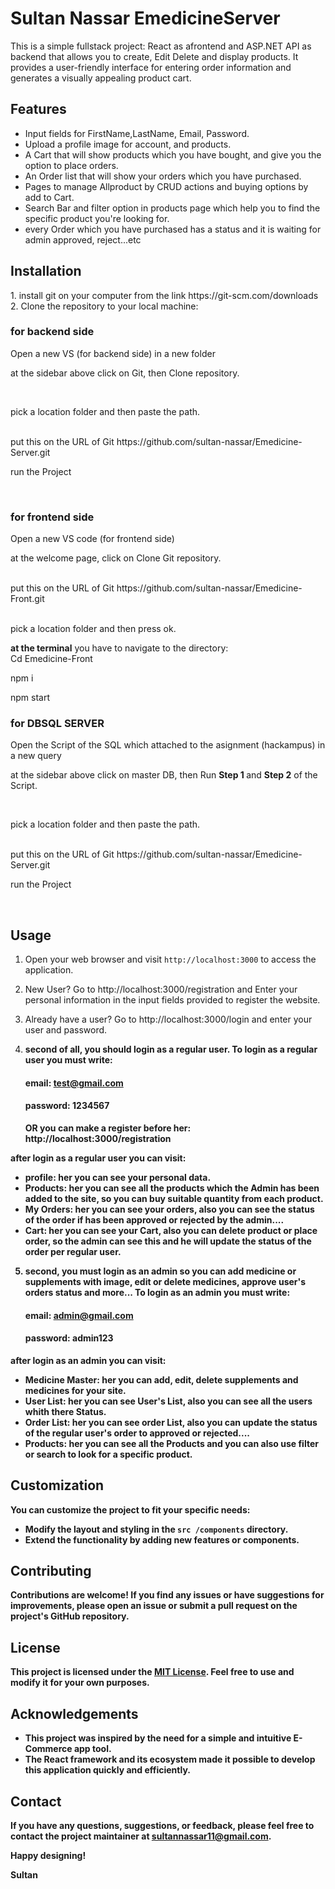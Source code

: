 # Sultan Nassar EmedicineServer 

This is a simple fullstack project: React as afrontend and ASP.NET API as backend that allows you to create, Edit Delete and display products. It provides a user-friendly interface for entering order information and generates a visually appealing product cart.

## Features

- Input fields for FirstName,LastName, Email, Password.
- Upload a profile image for account, and products.
- A Cart that will show products which you have bought, and give you the option to place orders.
- An Order list that will show your orders which you have purchased.
- Pages to manage Allproduct by CRUD actions and buying options by add to Cart.
- Search Bar and filter option in products page which help you to find the specific product you're looking for.
- every Order which you have purchased has a status and it is waiting for admin approved, reject...etc

## Installation
<p>
1. install git on your computer from the link https://git-scm.com/downloads <br>
2.  Clone the repository to your local machine: <br>
   

 
### for backend side
   
<p> Open a new VS (for backend side) in a new folder <br>  </p> 
<p> at the sidebar above click on Git, then Clone repository.  <br>  </p> 
   <br>
   <p> pick a location folder and then paste the path.  </p> 
<br>
   put this on the URL of Git
   https://github.com/sultan-nassar/Emedicine-Server.git  <br>
<p>
<p> run the Project<br>  </p> 
<br>
</p>



### for frontend side

<p> Open a new VS code (for frontend side)<br>  </p> 
<p> at the welcome page, click on Clone Git repository.  <br>  </p> 
   <br>
   put this on the URL of Git
    https://github.com/sultan-nassar/Emedicine-Front.git  <br>
 <br>
    <p> pick a location folder and then press ok.  </p> 
<p>
<strong> at the terminal</strong> you have to navigate to the directory: <br>
  Cd Emedicine-Front <br>
<p> npm i</p>
<p> npm start</p>
</p>



### for DBSQL SERVER

<p> Open the Script of the SQL which attached to the asignment (hackampus) in a new query <br>  </p> 
<p> at the sidebar above click on master DB, then Run <strong>Step 1 </strong> and <strong> Step 2</strong> of the Script. <br>  </p> 
   <br>
   <p> pick a location folder and then paste the path.  </p> 
<br>
   put this on the URL of Git
   https://github.com/sultan-nassar/Emedicine-Server.git  <br>
<p>
<p> run the Project<br>  </p> 
<br>
</p>



## Usage   

1. Open your web browser and visit `http://localhost:3000` to access the application.
2. New User? Go to http://localhost:3000/registration and Enter your personal information in the input fields provided to register the website. 
3. Already have a user? Go to http://localhost:3000/login and enter your user and password.
   <br>
   
4. <strong> second of all, you should login as a <strong>regular user</strong>.
   To login as a regular user you must write:
   #### <strong> email: test@gmail.com </strong>
   #### <strong> password: 1234567 </strong>
   
   OR you can make a register before her: http://localhost:3000/registration
   
  <strong>after login as a regular user you can visit:</strong>
- profile: her you can see your personal data.
- Products: her you can see all the products which the Admin has been added to the site, so you can buy suitable quantity from each product.
- My Orders: her you can see your orders, also you can see the status of the order if has been approved or rejected by the admin....
- Cart: her you can see your Cart, also you can delete product or place order, so the admin can see this and he will update the status of the order per regular user.


5. <strong> second, you must login as an <strong>admin</strong> so you can add medicine or supplements with image, edit or delete medicines, approve user's orders status and more...</strong>
   To login as an admin you must write:
   #### <strong> email: admin@gmail.com </strong>
   #### <strong> password: admin123 </strong>
   
  <strong>after login as an admin you can visit:</strong>
- Medicine Master: her you can add, edit, delete supplements and medicines for your site.
- User List: her you can see User's List, also you can see all the users whith there Status.
- Order List: her you can see order List, also you can update the status of the regular user's order to approved or rejected....
- Products: her you can see all the Products and you can also use filter or search to look for a specific product.




## Customization

You can customize the project to fit your specific needs:

- Modify the layout and styling in the `src /components` directory.
- Extend the functionality by adding new features or components.




## Contributing

Contributions are welcome! If you find any issues or have suggestions for improvements, please open an issue or submit a pull request on the project's GitHub repository.

## License

This project is licensed under the [MIT License](LICENSE). Feel free to use and modify it for your own purposes.


## Acknowledgements

- This project was inspired by the need for a simple and intuitive E-Commerce app tool.
- The React framework and its ecosystem made it possible to develop this application quickly and efficiently.


## Contact

If you have any questions, suggestions, or feedback, please feel free to contact the project maintainer at sultannassar11@gmail.com.

Happy designing!

Sultan
